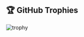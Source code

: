 ## 🏆 GitHub Trophies
![trophy](https://github-profile-trophy.vercel.app/?username=Kevin-Benny&row=1&column=5&theme=algolia&no-frame=true&no-bg=true&margin-w=4)





<!--
<p><img align="left" src="https://github-readme-stats.vercel.app/api/top-langs?username=Kevin-Benny&show_icons=true&locale=en&layout=compact" alt="Kevin-Benny" /></p>

<p>&nbsp;<img align="center" src="https://github-readme-stats.vercel.app/api?username=Kevin-Benny&show_icons=true&locale=en" alt="Kevin-Benny" /></p>

<p><img align="center" src="https://github-readme-streak-stats.herokuapp.com/?user=Kevin-Benny&" alt="Kevin-Benny" /></p>


**Kevin-Benny/Kevin-Benny** is a ✨ _special_ ✨ repository because its `README.md` (this file) appears on your GitHub profile.

Here are some ideas to get you started:

- 🔭 I’m currently working on ...
- 🌱 I’m currently learning ...
- 👯 I’m looking to collaborate on ...
- 🤔 I’m looking for help with ...
- 💬 Ask me about ...
- 📫 How to reach me: ...
- 😄 Pronouns: ...
- ⚡ Fun fact: ...
-->
